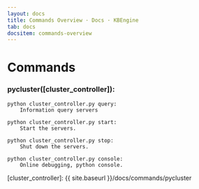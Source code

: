 ```yaml
---
layout: docs
title: Commands Overview · Docs · KBEngine
tab: docs
docsitem: commands-overview
---
```


Commands
========

### pycluster([cluster_controller]):

	python cluster_controller.py query: 
		Information query servers

	python cluster_controller.py start: 
		Start the servers.

	python cluster_controller.py stop: 
		Shut down the servers.

	python cluster_controller.py console: 
		Online debugging, python console.



[cluster_controller]: {{ site.baseurl }}/docs/commands/pycluster
	